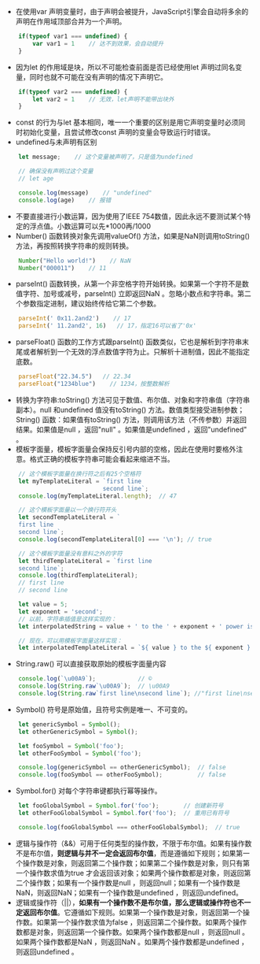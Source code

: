 + 在使用var 声明变量时，由于声明会被提升，JavaScript引擎会自动将多余的声明在作用域顶部合并为一个声明。
  
```javascript
    if(typeof var1 === undefined) {
        var var1 = 1    // 达不到效果，会自动提升
    }
```

+ 因为let 的作用域是块，所以不可能检查前面是否已经使用let 声明过同名变量，同时也就不可能在没有声明的情况下声明它。

```javascript
    if(typeof var2 === undefined) {
        let var2 = 1    // 无效，let声明不能带出块外
    }
```

+ const 的行为与let 基本相同，唯一一个重要的区别是用它声明变量时必须同时初始化变量，且尝试修改const 声明的变量会导致运行时错误。
+ undefined与未声明有区别

```javascript
    let message;    // 这个变量被声明了，只是值为undefined

    // 确保没有声明过这个变量
    // let age

    console.log(message)    // "undefined"
    console.log(age)    // 报错
```

+ 不要直接进行小数运算，因为使用了IEEE 754数值，因此永远不要测试某个特定的浮点值。小数运算可以先*1000再/1000
+ Number() 函数转换对象先调用valueOf() 方法，如果是NaN则调用toString() 方法，再按照转换字符串的规则转换。

```javascript
    Number("Hello world!")    // NaN
    Number("000011")    // 11
```

+ parseInt() 函数转换，从第一个非空格字符开始转换。如果第一个字符不是数值字符、加号或减号，parseInt() 立即返回NaN 。忽略小数点和字符串。第二个参数指定进制，建议始终传给它第二个参数。

```javascript
    parseInt(' 0x11.2and2')    // 17
    parseInt(' 11.2and2', 16)   // 17，指定16可以省了'0x'
```

+ parseFloat() 函数的工作方式跟parseInt() 函数类似，它也是解析到字符串末尾或者解析到一个无效的浮点数值字符为止。只解析十进制值，因此不能指定底数。

```javascript
    parseFloat("22.34.5")   // 22.34
    parseFloat("1234blue")    // 1234，按整数解析
```

+ 转换为字符串:toString() 方法可见于数值、布尔值、对象和字符串值（字符串副本）。null 和undefined 值没有toString() 方法。数值类型接受进制参数；String() 函数：如果值有toString() 方法，则调用该方法（不传参数）并返回结果。如果值是null ，返回"null" 。如果值是undefined ，返回"undefined" 。
+ 模板字面量，模板字面量会保持反引号内部的空格，因此在使用时要格外注意。格式正确的模板字符串可能会看起来缩进不当。

```javascript
    // 这个模板字面量在换行符之后有25个空格符
    let myTemplateLiteral = `first line
                            second line`;
    console.log(myTemplateLiteral.length);  // 47

    // 这个模板字面量以一个换行符开头
    let secondTemplateLiteral = `
    first line
    second line`;
    console.log(secondTemplateLiteral[0] === '\n'); // true

    // 这个模板字面量没有意料之外的字符
    let thirdTemplateLiteral = `first line
    second line`;
    console.log(thirdTemplateLiteral);
    // first line
    // second line

    let value = 5;
    let exponent = 'second';
    // 以前，字符串插值是这样实现的：
    let interpolatedString = value + ' to the ' + exponent + ' power is ' + (value * value);

    // 现在，可以用模板字面量这样实现：
    let interpolatedTemplateLiteral = `${ value } to the ${ exponent } power is ${ value * value }`;
```

+ String.raw() 可以直接获取原始的模板字面量内容

```javascript
    console.log(`\u00A9`);            // ©
    console.log(String.raw`\u00A9`);  // \u00A9
    console.log(String.raw`first line\nsecond line`); //"first line\nsecond line" 只能转\n，不能转实际换行
```

+ Symbol() 符号是原始值，且符号实例是唯一、不可变的。

```javascript
    let genericSymbol = Symbol();
    let otherGenericSymbol = Symbol();

    let fooSymbol = Symbol('foo');
    let otherFooSymbol = Symbol('foo');

    console.log(genericSymbol == otherGenericSymbol);  // false
    console.log(fooSymbol == otherFooSymbol);          // false
```

+ Symbol.for() 对每个字符串键都执行幂等操作。

```javascript
    let fooGlobalSymbol = Symbol.for('foo');       // 创建新符号
    let otherFooGlobalSymbol = Symbol.for('foo');  // 重用已有符号

    console.log(fooGlobalSymbol === otherFooGlobalSymbol);  // true
```

+ 逻辑与操作符（&&）可用于任何类型的操作数，不限于布尔值。如果有操作数不是布尔值，**则逻辑与并不一定会返回布尔值**，而是遵循如下规则；如果第一个操作数是对象，则返回第二个操作数；如果第二个操作数是对象，则只有第一个操作数求值为true 才会返回该对象；如果两个操作数都是对象，则返回第二个操作数；如果有一个操作数是null ，则返回null；如果有一个操作数是NaN，则返回NaN；如果有一个操作数是undefined ，则返回undefined。
+ 逻辑或操作符（||），**如果有一个操作数不是布尔值，那么逻辑或操作符也不一定返回布尔值**。它遵循如下规则。如果第一个操作数是对象，则返回第一个操作数。如果第一个操作数求值为false ，则返回第二个操作数。如果两个操作数都是对象，则返回第一个操作数。如果两个操作数都是null ，则返回null 。如果两个操作数都是NaN ，则返回NaN 。如果两个操作数都是undefined ，则返回undefined 。
